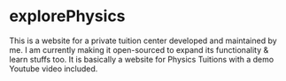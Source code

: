# explorePhysics
This is a website for a private tuition center developed and maintained by me. I am currently making it open-sourced to expand its functionality &amp; learn stuffs too.
It is basically a website for Physics Tuitions with a demo Youtube video included.